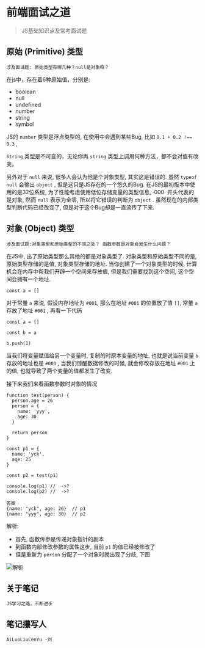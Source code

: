 # 前端面试之道

> JS基础知识点及常考面试题

## 原始 (Primitive) 类型

```
涉及面试题: 原始类型有哪几种？null是对象嘛？
```

在js中，存在着6种原始值，分别是:
- boolean
- null
- undefined
- number
- string
- symbol

JS的 `number` 类型是浮点类型的, 在使用中会遇到某些Bug, 比如 `0.1 + 0.2 !== 0.3` , 

`String` 类型是不可变的，无论你再 `string` 类型上调用何种方法，都不会对值有改变。

另外对于 `null` 来说, 很多人会认为他是个对象类型, 其实这是错误的. 虽然 `typeof null` 会输出 `object` , 但是这只是JS存在的一个悠久的Bug. 在JS的最初版本中使用的是32位系统, 为了性能考虑使用低位存储变量的类型信息, ·000· 开头代表的是对象, 然而 `null` 表示为全零, 所以将它错误的判断为 `object` . 虽然现在的内部类型判断代码已经改变了, 但是对于这个Bug却是一直流传了下来.


## 对象 (Object) 类型

```
涉及面试题:对象类型和原始类型的不同之处？ 函数参数是对象会发生什么问题？
```

在JS中, 出了原始类型那么其他的都是对象类型了. 对象类型和原始类型不同的是, 原始类型存储的是值, 对象类型存储的地址. 当你创建了一个对象类型的时候, 计算机会在内存中帮我们开辟一个空间来存放值, 但是我们需要找到这个空间, 这个空间会拥有一个地址.

```
const a = []
```

对于常量 `a` 来说, 假设内存地址为 `#001`, 那么在地址 `#001` 的位置放了值 `[]`, 常量 `a` 存放了地址 `#001` , 再看一下代码

```
const a = []

const b = a

b.push(1)
```

当我们将变量赋值给另一个变量时, 复制的时原本变量的地址, 也就是说当前变量 `b` 存放的地址也是 `#001` , 当我们惊醒数据修改的时候, 就会修改存放在地址 `#001` 上的值, 也就导致了两个变量的值都发生了改变.

接下来我们来看函数参数时对象的情况

```
function test(person) {
  person.age = 26
  person = {
    name: 'yyy',
    age: 30
  }

  return person
}

const p1 = {
  name: 'yck',
  age: 25
}

const p2 = test(p1)

console.log(p1) //  ->?
console.log(p2) //  ->?

答案
{name: "yck", age: 26}  // p1
{name: "yyy", age: 30}  // p2
```

解析:

- 首先, 函数传参是传递对象指针的副本
- 到函数内部修改参数的属性这步, 当前 `p1` 的值已经被修改了
- 但是重新为 `person` 分配了一个对象时就出现了分歧, 下图

![解析](https://user-gold-cdn.xitu.io/2018/11/14/16712ce155afef8c?imageView2/0/w/1280/h/960/format/webp/ignore-error/1)

















<!-- ## 前台应用技术栈

>
[Vue2+](https://cn.vuejs.org/v2/guide/) 

[Element](http://element-cn.eleme.io/#/zh-CN)

[Echarts](http://echarts.baidu.com/)

[Jquery](https://jquery.com/)

[axios](https://www.axios.com/) -->


## 关于笔记

```
JS学习之路，不断进步
```

## 笔记攥写人

```
AiLuoLiuCenYu -刘
```
